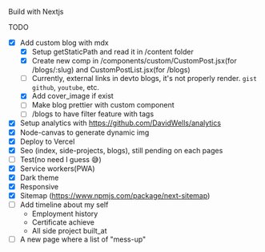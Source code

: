 Build with Nextjs 

TODO
- [X] Add custom blog with mdx
    - [X] Setup getStaticPath and read it in /content folder
    - [X] Create new comp in /components/custom/CustomPost.jsx(for /blogs/:slug) and CustomPostList.jsx(for /blogs)
    - [ ] Currently, external links in devto blogs, it's not properly render. `gist github`, `youtube`, etc. 
    - [X] Add cover_image if exist
    - [ ] Make blog prettier with custom component
    - [ ] /blogs to have filter feature with tags
- [X] Setup analytics with https://github.com/DavidWells/analytics
- [X] Node-canvas to generate dynamic img
- [X] Deploy to Vercel
- [X] Seo (index, side-projects, blogs), still pending on each pages
- [ ] Test(no need I guess 😅)
- [X] Service workers(PWA)
- [X] Dark theme
- [X] Responsive
- [X] Sitemap (https://www.npmjs.com/package/next-sitemap)
- [ ] Add timeline about my self
  - Employment history
  - Certificate achieve
  - All side project built_at
- [ ] A new page where a list of "mess-up"
